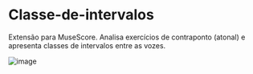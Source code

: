 # Classe-de-intervalos
Extensão para MuseScore. Analisa exercícios de contraponto (atonal) e apresenta classes de intervalos entre as vozes.

![image](https://github.com/user-attachments/assets/340cd47d-6243-46cf-a02a-d88458757e98)

